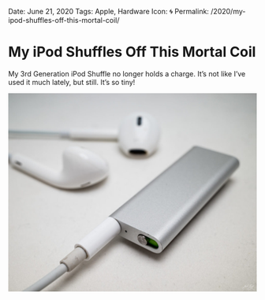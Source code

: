 Date: June 21, 2020
Tags: Apple, Hardware
Icon: 🌀
Permalink: /2020/my-ipod-shuffles-off-this-mortal-coil/

# My iPod Shuffles Off This Mortal Coil

My 3rd Generation iPod Shuffle no longer holds a charge. It’s not like I’ve used it much lately, but still. It’s so tiny!

![3rd generation from 2009](/_img/2020/2020-06-21_shuffle-1024x819.jpg)

